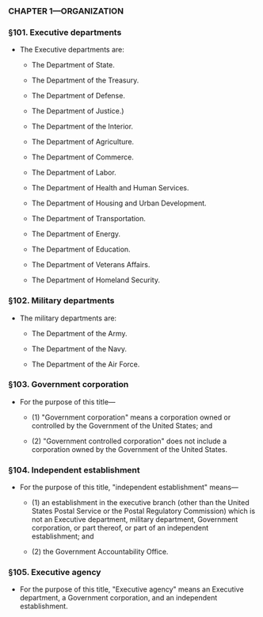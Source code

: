 ### **CHAPTER 1—ORGANIZATION**

### §101. Executive departments
* The Executive departments are:

  * The Department of State.

  * The Department of the Treasury.

  * The Department of Defense.

  * The Department of Justice.)

  * The Department of the Interior.

  * The Department of Agriculture.

  * The Department of Commerce.

  * The Department of Labor.

  * The Department of Health and Human Services.

  * The Department of Housing and Urban Development.

  * The Department of Transportation.

  * The Department of Energy.

  * The Department of Education.

  * The Department of Veterans Affairs.

  * The Department of Homeland Security.

### §102. Military departments
* The military departments are:

  * The Department of the Army.

  * The Department of the Navy.

  * The Department of the Air Force.

### §103. Government corporation
* For the purpose of this title—

  * (1) "Government corporation" means a corporation owned or controlled by the Government of the United States; and

  * (2) "Government controlled corporation" does not include a corporation owned by the Government of the United States.

### §104. Independent establishment
* For the purpose of this title, "independent establishment" means—

  * (1) an establishment in the executive branch (other than the United States Postal Service or the Postal Regulatory Commission) which is not an Executive department, military department, Government corporation, or part thereof, or part of an independent establishment; and

  * (2) the Government Accountability Office.

### §105. Executive agency
* For the purpose of this title, "Executive agency" means an Executive department, a Government corporation, and an independent establishment.